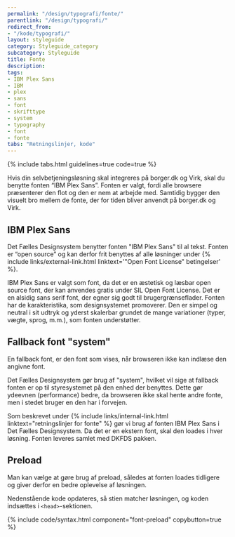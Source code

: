 ```yaml
---
permalink: "/design/typografi/fonte/"
parentlink: "/design/typografi/"
redirect_from:
- "/kode/typografi/"
layout: styleguide
category: Styleguide_category
subcategory: Styleguide
title: Fonte
description:
tags:
- IBM Plex Sans
- IBM
- plex
- sans
- font
- skrifttype
- system
- typography
- font
- fonte
tabs: "Retningslinjer, kode"
---
```


{% include tabs.html guidelines=true code=true %}

<!--split-->

Hvis din selvbetjeningsløsning skal integreres på borger.dk og Virk, skal du benytte fonten “IBM Plex Sans”. Fonten er valgt, fordi alle browsere præsenterer den flot og den er nem at arbejde med. Samtidig bygger den visuelt bro mellem de fonte, der for tiden bliver anvendt på borger.dk og Virk.

## IBM Plex Sans

Det Fælles Designsystem benytter fonten "IBM Plex Sans" til al tekst. Fonten er “open source” og kan derfor frit benyttes af alle løsninger under {% include links/external-link.html linktext='"Open Font License" betingelser' %}.

IBM Plex Sans er valgt som font, da det er en æstetisk og læsbar open source font, der kan anvendes gratis under SIL Open Font License. Det er en alsidig sans serif font, der egner sig godt til brugergrænseflader. Fonten har de karakteristika, som designsystemet promoverer. Den er simpel og neutral i sit udtryk og yderst skalerbar grundet de mange variationer (typer, vægte, sprog, m.m.), som fonten understøtter.

## Fallback font "system"

En fallback font, er den font som vises, når browseren ikke kan indlæse den angivne font.

Det Fælles Designsystem gør brug af "system", hvilket vil sige at fallback fonten er op til styresystemet på den enhed der benyttes. Dette gør ydeevnen (performance) bedre, da browseren ikke skal hente andre fonte, men i stedet bruger en den har i forvejen.

<!--split-->

Som beskrevet under {% include links/internal-link.html linktext="retningslinjer for fonte" %} gør vi brug af fonten IBM Plex Sans i Det Fælles Designsystem. Da det er en ekstern font, skal den loades i hver løsning. Fonten leveres samlet med DKFDS pakken.

## Preload

Man kan vælge at gøre brug af preload, således at fonten loades tidligere og giver derfor en bedre oplevelse af løsningen.

Nedenstående kode opdateres, så stien matcher løsningen, og koden indsættes i `<head>`-sektionen.

{% include code/syntax.html component="font-preload" copybutton=true %}
